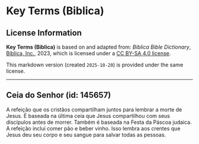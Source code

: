 # Key Terms (Biblica)

## License Information

**Key Terms (Biblica)** is based on and adapted from: _Biblica Bible Dictionary_, [Biblica, Inc.](https://www.biblica.com/), 2023, which is licensed under a [CC BY-SA 4.0 license](https://creativecommons.org/licenses/by-sa/4.0/legalcode.en).

This markdown version (created `2025-10-20`) is provided under the same license.



--------------------------------

## Ceia do Senhor (id: 145657)

A refeição que os cristãos compartilham juntos para lembrar a morte de Jesus. É baseada na última ceia que Jesus compartilhou com seus discípulos antes de morrer. Também é baseada na Festa da Páscoa judaica. A refeição inclui comer pão e beber vinho. Isso lembra aos crentes que Jesus deu seu corpo e seu sangue para salvar todas as pessoas.


